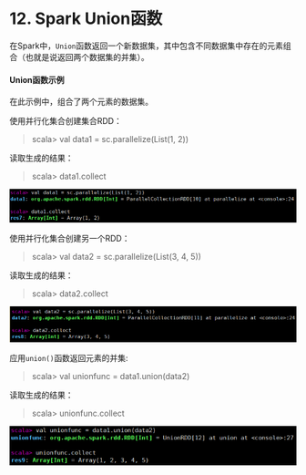 # 12. Spark Union函数

在Spark中，`Union`函数返回一个新数据集，其中包含不同数据集中存在的元素组合（也就是说返回两个数据集的并集）。

#### Union函数示例

在此示例中，组合了两个元素的数据集。

使用并行化集合创建集合RDD：

> scala> val data1 = sc.parallelize(List(1, 2))

读取生成的结果：

> scala> data1.collect

![image-20200612095229224](https://raw.githubusercontent.com/MachineGunLin/markdown_pics/master/img/20200612095401.png)

使用并行化集合创建另一个RDD：

> scala> val data2 = sc.parallelize(List(3, 4, 5))

读取生成的结果：

> scala> data2.collect

![image-20200612095351250](https://raw.githubusercontent.com/MachineGunLin/markdown_pics/master/img/20200612095351.png)

应用`union()`函数返回元素的并集:

> scala> val unionfunc = data1.union(data2)

读取生成的结果：

> scala> unionfunc.collect

![image-20200612095525301](https://raw.githubusercontent.com/MachineGunLin/markdown_pics/master/img/20200612095525.png)